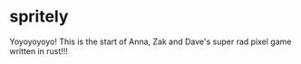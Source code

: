 # spritely

Yoyoyoyoyo! This is the start of Anna, Zak and Dave's super rad pixel game written in rust!!!